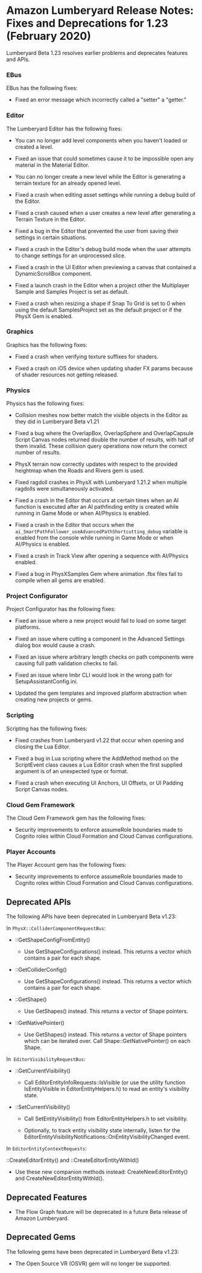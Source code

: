 # Amazon Lumberyard Release Notes: Fixes and Deprecations for 1.23 (February 2020)

Lumberyard Beta 1.23 resolves earlier problems and deprecates features and APIs. 

### EBus

EBus has the following fixes:

+ Fixed an error message which incorrectly called a "setter" a "getter."

### Editor

The Lumberyard Editor has the following fixes:

+ You can no longer add level components when you haven't loaded or created a level.

+ Fixed an issue that could sometimes cause it to be impossible open any material in the Material Editor.

+ You can no longer create a new level while the Editor is generating a terrain texture for an already opened level.

+ Fixed a crash when editing asset settings while running a debug build of the Editor.

+ Fixed a crash caused when a user creates a new level after generating a Terrain Texture in the Editor.

+ Fixed a bug in the Editor that prevented the user from saving their settings in certain situations.

+ Fixed a crash in the Editor's debug build mode when the user attempts to change settings for an unprocessed slice.

+ Fixed a crash in the UI Editor when previewing a canvas that contained a DynamicScrollBox component.

+ Fixed a launch crash in the Editor when a project other the Multiplayer Sample and Samples Project is set as default.

+ Fixed a crash when resizing a shape if Snap To Grid is set to 0 when using the default SamplesProject set as the default project or if the PhysX Gem is enabled.

### Graphics

Graphics has the following fixes:

+ Fixed a crash when verifying texture suffixes for shaders.

+ Fixed a crash on iOS device when updating shader FX params because of shader resources not getting released.

### Physics

Physics has the following fixes:

+ Collision meshes now better match the visible objects in the Editor as they did in Lumberyard Beta v1.21

+ Fixed a bug where the OverlapBox, OverlapSphere and OverlapCapsule Script Canvas nodes returned double the number of results, with half of them invalid. These collision query operations now return the correct number of results.

+ PhysX terrain now correctly updates with respect to the provided heightmap when the Roads and Rivers gem is used.

+ Fixed ragdoll crashes in PhysX with Lumberyard 1.21.2 when multiple ragdolls were simultaneously activated.

+ Fixed a crash in the Editor that occurs at certain times when an AI function is executed after an AI pathfinding entity is created while running in Game Mode or when AI/Physics is enabled.

+ Fixed a crash in the Editor that occurs when the `ai_SmartPathFollower_useAdvancedPathShortcutting_debug` variable is enabled from the console while running in Game Mode or when AI/Physics is enabled.

+ Fixed a crash in Track View after opening a sequence with AI/Physics enabled.

+ Fixed a bug in PhysXSamples Gem where animation .fbx files fail to compile when all gems are enabled.

### Project Configurator

Project Configurator has the following fixes:

+ Fixed an issue where a new project would fail to load on some target platforms.

+ Fixed an issue where cutting a component in the Advanced Settings dialog box would cause a crash.

+ Fixed an issue where arbitrary length checks on path components were causing full path validation checks to fail.

+ Fixed an issue where lmbr CLI would look in the wrong path for SetupAssistantConfig.ini.

+ Updated the gem templates and improved platform abstraction when creating new projects or gems.

### Scripting

Scripting has the following fixes:

+ Fixed crashes from Lumberyard v1.22 that occur when opening and closing the Lua Editor.

+ Fixed a bug in Lua scripting where the AddMethod method on the ScriptEvent class causes a Lua Editor crash when the first supplied argument is of an unexpected type or format.

+ Fixed a crash when executing UI Anchors, UI Offsets, or UI Padding Script Canvas nodes.

### Cloud Gem Framework

The Cloud Gem Framework gem has the following fixes:

+ Security improvements to enforce assumeRole boundaries made to Cognito roles within Cloud Formation and Cloud Canvas configurations.

### Player Accounts

The Player Account gem has the following fixes:

+ Security improvements to enforce assumeRole boundaries made to Cognito roles within Cloud Formation and Cloud Canvas configurations.

## Deprecated APIs

The following APIs have been deprecated in Lumberyard Beta v1.23:

In `PhysX::ColliderComponentRequestBus`:

+ ::GetShapeConfigFromEntity()

  + Use GetShapeConfigurations() instead. This returns a vector which contains a pair for each shape.

+ ::GetColliderConfig()

  + Use GetShapeConfigurations() instead. This returns a vector which contains a pair for each shape.

+ ::GetShape()

  + Use GetShapes() instead. This returns a vector of Shape pointers.

+ ::GetNativePointer()

  + Use GetShapes() instead. This returns a vector of Shape pointers which can be iterated over. Call Shape::GetNativePointer() on each Shape.

In` EditorVisibilityRequestBus`:

+ ::GetCurrentVisibility()

  + Call EditorEntityInfoRequests::IsVisible (or use the utility function IsEntityVisible in EditorEntityHelpers.h) to read an entity's visibility state.

+ ::SetCurrentVisibility()

  + Call SetEntityVisibility() from EditorEntityHelpers.h to set visibility.

  + Optionally, to track entity visibility state internally, listen for the EditorEntityVisibilityNotifications::OnEntityVisibilityChanged event.

In `EditorEntityContextRequests`:

::CreateEditorEntity() and ::CreateEditorEntityWithId()

+ Use these new companion methods instead: CreateNewEditorEntity() and CreateNewEditorEntityWithId().

## Deprecated Features

+ The Flow Graph feature will be deprecated in a future Beta release of Amazon Lumberyard.

## Deprecated Gems
The following gems have been deprecated in Lumberyard Beta v1.23:

+ The Open Source VR (OSVR) gem will no longer be supported.

